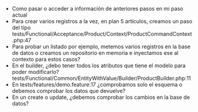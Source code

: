 * Como pasar o acceder a información de anteriores pasos en mi paso actual
* Para crear varios registros a la vez, en plan 5 artículos, creamos un paso del tipo tests/Functional/Acceptance/Product/Context/ProductCommandContext.php:47
* Para probar un listado por ejemplo, metemos varios registros en la base de datos o creamos un repositorio en memoria e inyectamos ese al contexto para estos casos?
* En el builder, ¿debo tener todos los atributos que tiene el modelo para poder modificarlo? tests/Functional/Common/EntityWithValue/Builder/ProductBuilder.php:11
* En tests/features/demo.feature:17 ¿comprobamos solo el esquema o debemos comprobar los datos que devuelve?
* En un create o update, ¿debemos comprobar los cambios en la base de datos?
